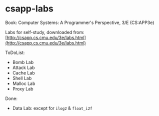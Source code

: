 # csapp-labs

Book: Computer Systems: A Programmer's Perspective, 3/E (CS:APP3e)

Labs for self-study, downloaded from: [http://csapp.cs.cmu.edu/3e/labs.html](http://csapp.cs.cmu.edu/3e/labs.html)

ToDoList:

- Bomb Lab
- Attack Lab
- Cache Lab
- Shell Lab
- Malloc Lab
- Proxy Lab

Done:

- Data Lab: except for `ilog2` & `float_i2f`
